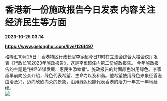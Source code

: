 # 香港新一份施政报告今日发表 内容关注经济民生等方面

**2023-10-25 03:14**

**https://www.gelonghui.com/live/1261497**

格隆汇10月25日｜香港特区行政长官李家超今日11时在立法会综合大楼会议厅发表《行政长官2023年施政报告》，这是李家超任内第二份施政报告。 今年施政报告的主题是“拼经济谋发展、惠民生添幸福”。施政报告的封面颜色沿用绿色。李家超早前向公众介绍，绿色代表希望、生命力以及和谐。他希望使用绿色来象征香港由治及兴，迈向欣欣向荣的景象，沿用绿色也能代表香港的活力一年又一年地延续。  
![](https://img5.gelonghui.com/live/dd135-4da27c15-5006-446d-8315-e5e9ea771f9c.jpg)